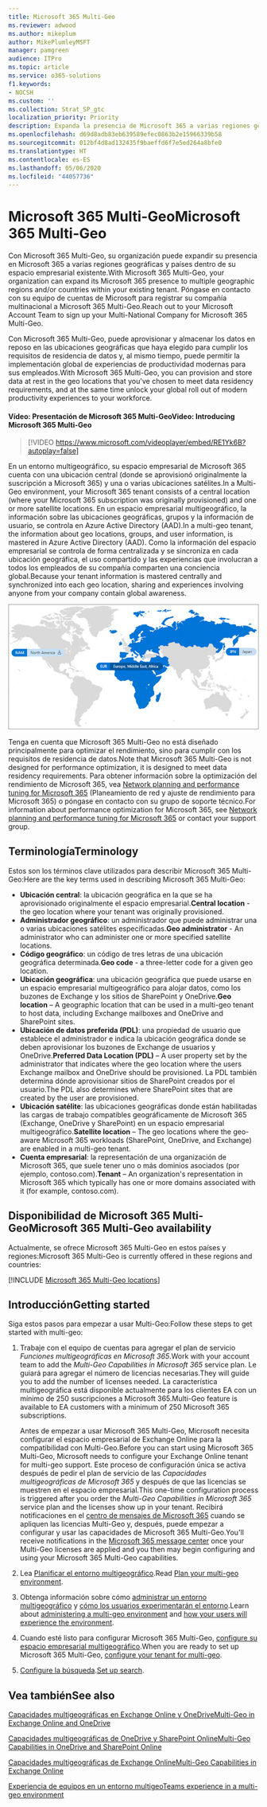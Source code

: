 ```yaml
---
title: Microsoft 365 Multi-Geo
ms.reviewer: adwood
ms.author: mikeplum
author: MikePlumleyMSFT
manager: pamgreen
audience: ITPro
ms.topic: article
ms.service: o365-solutions
f1.keywords:
- NOCSH
ms.custom: ''
ms.collection: Strat_SP_gtc
localization_priority: Priority
description: Expanda la presencia de Microsoft 365 a varias regiones geográficas con Microsoft 365 Multi-Geo.
ms.openlocfilehash: d69d8adb83eb639589efec0863b2e15966339b58
ms.sourcegitcommit: 012bf4d8ad132435f9baeffd6f7e5ed264a8bfe0
ms.translationtype: HT
ms.contentlocale: es-ES
ms.lasthandoff: 05/06/2020
ms.locfileid: "44057736"
---
```

# <a name="microsoft-365-multi-geo"></a><span data-ttu-id="24816-103">Microsoft 365 Multi-Geo</span><span class="sxs-lookup"><span data-stu-id="24816-103">Microsoft 365 Multi-Geo</span></span>

<span data-ttu-id="24816-104">Con Microsoft 365 Multi-Geo, su organización puede expandir su presencia en Microsoft 365 a varias regiones geográficas y países dentro de su espacio empresarial existente.</span><span class="sxs-lookup"><span data-stu-id="24816-104">With Microsoft 365 Multi-Geo, your organization can expand its Microsoft 365 presence to multiple geographic regions and/or countries within your existing tenant.</span></span> <span data-ttu-id="24816-105">Póngase en contacto con su equipo de cuentas de Microsoft para registrar su compañía multinacional a Microsoft 365 Multi-Geo.</span><span class="sxs-lookup"><span data-stu-id="24816-105">Reach out to your Microsoft Account Team to sign up your Multi-National Company for Microsoft 365 Multi-Geo.</span></span>
  
<span data-ttu-id="24816-106">Con Microsoft 365 Multi-Geo, puede aprovisionar y almacenar los datos en reposo en las ubicaciones geográficas que haya elegido para cumplir los requisitos de residencia de datos y, al mismo tiempo, puede permitir la implementación global de experiencias de productividad modernas para sus empleados.</span><span class="sxs-lookup"><span data-stu-id="24816-106">With Microsoft 365 Multi-Geo, you can provision and store data at rest in the geo locations that you've chosen to meet data residency requirements, and at the same time unlock your global roll out of modern productivity experiences to your workforce.</span></span>

#### <a name="video-introducing-microsoft-365-multi-geo"></a><span data-ttu-id="24816-107">Vídeo: Presentación de Microsoft 365 Multi-Geo</span><span class="sxs-lookup"><span data-stu-id="24816-107">Video: Introducing Microsoft 365 Multi-Geo</span></span>

> [!VIDEO https://www.microsoft.com/videoplayer/embed/RE1Yk6B?autoplay=false]

<span data-ttu-id="24816-108">En un entorno multigeográfico, su espacio empresarial de Microsoft 365 cuenta con una ubicación central (donde se aprovisionó originalmente la suscripción a Microsoft 365) y una o varias ubicaciones satélites.</span><span class="sxs-lookup"><span data-stu-id="24816-108">In a Multi-Geo environment, your Microsoft 365 tenant consists of a central location (where your Microsoft 365 subscription was originally provisioned) and one or more satellite locations.</span></span> <span data-ttu-id="24816-109">En un espacio empresarial multigeográfico, la información sobre las ubicaciones geográficas, grupos y la información de usuario, se controla en Azure Active Directory (AAD).</span><span class="sxs-lookup"><span data-stu-id="24816-109">In a multi-geo tenant, the information about geo locations, groups, and user information, is mastered in Azure Active Directory (AAD).</span></span> <span data-ttu-id="24816-110">Como la información del espacio empresarial se controla de forma centralizada y se sincroniza en cada ubicación geográfica, el uso compartido y las experiencias que involucran a todos los empleados de su compañía comparten una conciencia global.</span><span class="sxs-lookup"><span data-stu-id="24816-110">Because your tenant information is mastered centrally and synchronized into each geo location, sharing and experiences involving anyone from your company contain global awareness.</span></span>

![Captura de pantalla del mapa multigeográfico desde el Centro de administración de SharePoint Online](media/multi-geo-world-map.png)

<span data-ttu-id="24816-112">Tenga en cuenta que Microsoft 365 Multi-Geo no está diseñado principalmente para optimizar el rendimiento, sino para cumplir con los requisitos de residencia de datos.</span><span class="sxs-lookup"><span data-stu-id="24816-112">Note that Microsoft 365 Multi-Geo is not designed for performance optimization, it is designed to meet data residency requirements.</span></span> <span data-ttu-id="24816-113">Para obtener información sobre la optimización del rendimiento de Microsoft 365, vea [Network planning and performance tuning for Microsoft 365](https://support.office.com/article/e5f1228c-da3c-4654-bf16-d163daee8848) (Planeamiento de red y ajuste de rendimiento para Microsoft 365) o póngase en contacto con su grupo de soporte técnico.</span><span class="sxs-lookup"><span data-stu-id="24816-113">For information about performance optimization for Microsoft 365, see [Network planning and performance tuning for Microsoft 365](https://support.office.com/article/e5f1228c-da3c-4654-bf16-d163daee8848) or contact your support group.</span></span>

## <a name="terminology"></a><span data-ttu-id="24816-114">Terminología</span><span class="sxs-lookup"><span data-stu-id="24816-114">Terminology</span></span>

<span data-ttu-id="24816-115">Estos son los términos clave utilizados para describir Microsoft 365 Multi-Geo:</span><span class="sxs-lookup"><span data-stu-id="24816-115">Here are the key terms used in describing Microsoft 365 Multi-Geo:</span></span>

- <span data-ttu-id="24816-116">**Ubicación central**: la ubicación geográfica en la que se ha aprovisionado originalmente el espacio empresarial.</span><span class="sxs-lookup"><span data-stu-id="24816-116">**Central location** - the geo location where your tenant was originally provisioned.</span></span>
- <span data-ttu-id="24816-117">**Administrador geográfico**: un administrador que puede administrar una o varias ubicaciones satélites especificadas.</span><span class="sxs-lookup"><span data-stu-id="24816-117">**Geo administrator** - An administrator who can administer one or more specified satellite locations.</span></span>
- <span data-ttu-id="24816-118">**Código geográfico**: un código de tres letras de una ubicación geográfica determinada.</span><span class="sxs-lookup"><span data-stu-id="24816-118">**Geo code** - a three-letter code for a given geo location.</span></span>
- <span data-ttu-id="24816-119">**Ubicación geográfica**: una ubicación geográfica que puede usarse en un espacio empresarial multigeográfico para alojar datos, como los buzones de Exchange y los sitios de SharePoint y OneDrive.</span><span class="sxs-lookup"><span data-stu-id="24816-119">**Geo location** – A geographic location that can be used in a multi-geo tenant to host data, including Exchange mailboxes and OneDrive and SharePoint sites.</span></span>
- <span data-ttu-id="24816-120">**Ubicación de datos preferida (PDL)**: una propiedad de usuario que establece el administrador e indica la ubicación geográfica donde se deben aprovisionar los buzones de Exchange de usuarios y OneDrive.</span><span class="sxs-lookup"><span data-stu-id="24816-120">**Preferred Data Location (PDL)** – A user property set by the administrator that indicates where the geo location where the users Exchange mailbox and OneDrive should be provisioned.</span></span> <span data-ttu-id="24816-121">La PDL también determina dónde aprovisionar sitios de SharePoint creados por el usuario.</span><span class="sxs-lookup"><span data-stu-id="24816-121">The PDL also determines where SharePoint sites that are created by the user are provisioned.</span></span>
- <span data-ttu-id="24816-122">**Ubicación satélite**: las ubicaciones geográficas donde están habilitadas las cargas de trabajo compatibles geográficamente de Microsoft 365 (Exchange, OneDrive y SharePoint) en un espacio empresarial multigeográfico.</span><span class="sxs-lookup"><span data-stu-id="24816-122">**Satellite location** – The geo locations where the geo-aware Microsoft 365 workloads (SharePoint, OneDrive, and Exchange) are enabled in a multi-geo tenant.</span></span>
- <span data-ttu-id="24816-123">**Cuenta empresarial**: la representación de una organización de Microsoft 365, que suele tener uno o más dominios asociados (por ejemplo, contoso.com).</span><span class="sxs-lookup"><span data-stu-id="24816-123">**Tenant** – An organization's representation in Microsoft 365 which typically has one or more domains associated with it (for example, contoso.com).</span></span>

## <a name="microsoft-365-multi-geo-availability"></a><span data-ttu-id="24816-124">Disponibilidad de Microsoft 365 Multi-Geo</span><span class="sxs-lookup"><span data-stu-id="24816-124">Microsoft 365 Multi-Geo availability</span></span>

<span data-ttu-id="24816-125">Actualmente, se ofrece Microsoft 365 Multi-Geo en estos países y regiones:</span><span class="sxs-lookup"><span data-stu-id="24816-125">Microsoft 365 Multi-Geo is currently offered in these regions and countries:</span></span>

[!INCLUDE [Microsoft 365 Multi-Geo locations](includes/office-365-multi-geo-locations.md)]

## <a name="getting-started"></a><span data-ttu-id="24816-126">Introducción</span><span class="sxs-lookup"><span data-stu-id="24816-126">Getting started</span></span>

<span data-ttu-id="24816-127">Siga estos pasos para empezar a usar Multi-Geo:</span><span class="sxs-lookup"><span data-stu-id="24816-127">Follow these steps to get started with multi-geo:</span></span>

1. <span data-ttu-id="24816-128">Trabaje con el equipo de cuentas para agregar el plan de servicio _Funciones multigeográficas en Microsoft 365_.</span><span class="sxs-lookup"><span data-stu-id="24816-128">Work with your account team to add the _Multi-Geo Capabilities in Microsoft 365_ service plan.</span></span> <span data-ttu-id="24816-129">Le guiará para agregar el número de licencias necesarias.</span><span class="sxs-lookup"><span data-stu-id="24816-129">They will guide you to add the number of licenses needed.</span></span> <span data-ttu-id="24816-130">La característica multigeográfica está disponible actualmente para los clientes EA con un mínimo de 250 suscripciones a Microsoft 365.</span><span class="sxs-lookup"><span data-stu-id="24816-130">Multi-Geo feature is available to EA customers with a minimum of 250 Microsoft 365 subscriptions.</span></span>

   <span data-ttu-id="24816-131">Antes de empezar a usar Microsoft 365 Multi-Geo, Microsoft necesita configurar el espacio empresarial de Exchange Online para la compatibilidad con Multi-Geo.</span><span class="sxs-lookup"><span data-stu-id="24816-131">Before you can start using Microsoft 365 Multi-Geo, Microsoft needs to configure your Exchange Online tenant for multi-geo support.</span></span> <span data-ttu-id="24816-132">Este proceso de configuración única se activa después de pedir el plan de servicio de las *Capacidades multigeográficas de Microsoft 365* y después de que las licencias se muestren en el espacio empresarial.</span><span class="sxs-lookup"><span data-stu-id="24816-132">This one-time configuration process is triggered after you order the *Multi-Geo Capabilities in Microsoft 365* service plan and the licenses show up in your tenant.</span></span> <span data-ttu-id="24816-133">Recibirá notificaciones en el [centro de mensajes de Microsoft 365](https://support.office.com/article/38FB3333-BFCC-4340-A37B-DEDA509C2093) cuando se apliquen las licencias Multi-Geo y, después, puede empezar a configurar y usar las capacidades de Microsoft 365 Multi-Geo.</span><span class="sxs-lookup"><span data-stu-id="24816-133">You'll receive notifications in the [Microsoft 365 message center](https://support.office.com/article/38FB3333-BFCC-4340-A37B-DEDA509C2093) once your Multi-Geo licenses are applied and you then may begin configuring and using your Microsoft 365 Multi-Geo capabilities.</span></span>

2. <span data-ttu-id="24816-134">Lea [Planificar el entorno multigeográfico](plan-for-multi-geo.md).</span><span class="sxs-lookup"><span data-stu-id="24816-134">Read [Plan your multi-geo environment](plan-for-multi-geo.md).</span></span>

3. <span data-ttu-id="24816-135">Obtenga información sobre cómo [administrar un entorno multigeográfico](administering-a-multi-geo-environment.md) y [cómo los usuarios experimentarán el entorno](multi-geo-user-experience.md).</span><span class="sxs-lookup"><span data-stu-id="24816-135">Learn about [administering a multi-geo environment](administering-a-multi-geo-environment.md) and [how your users will experience the environment](multi-geo-user-experience.md).</span></span>

4. <span data-ttu-id="24816-136">Cuando esté listo para configurar Microsoft 365 Multi-Geo, [configure su espacio empresarial multigeográfico](multi-geo-tenant-configuration.md).</span><span class="sxs-lookup"><span data-stu-id="24816-136">When you are ready to set up Microsoft 365 Multi-Geo, [configure your tenant for multi-geo](multi-geo-tenant-configuration.md).</span></span>

5. <span data-ttu-id="24816-137">[Configure la búsqueda](configure-search-for-multi-geo.md).</span><span class="sxs-lookup"><span data-stu-id="24816-137">[Set up search](configure-search-for-multi-geo.md).</span></span>

## <a name="see-also"></a><span data-ttu-id="24816-138">Vea también</span><span class="sxs-lookup"><span data-stu-id="24816-138">See also</span></span>

[<span data-ttu-id="24816-139">Capacidades multigeográficas en Exchange Online y OneDrive</span><span class="sxs-lookup"><span data-stu-id="24816-139">Multi-Geo in Exchange Online and OneDrive</span></span>](https://Aka.ms/GoMultiGeo)

[<span data-ttu-id="24816-140">Capacidades multigeográficas de OneDrive y SharePoint Online</span><span class="sxs-lookup"><span data-stu-id="24816-140">Multi-Geo Capabilities in OneDrive and SharePoint Online</span></span>](https://docs.microsoft.com/office365/enterprise/multi-geo-capabilities-in-onedrive-and-sharepoint-online-in-office-365)

[<span data-ttu-id="24816-141">Capacidades multigeográficas de Exchange Online</span><span class="sxs-lookup"><span data-stu-id="24816-141">Multi-Geo Capabilities in Exchange Online</span></span>](https://docs.microsoft.com/office365/enterprise/multi-geo-capabilities-in-exchange-online)

[<span data-ttu-id="24816-142">Experiencia de equipos en un entorno multigeo</span><span class="sxs-lookup"><span data-stu-id="24816-142">Teams experience in a multi-geo environment</span></span>](https://docs.microsoft.com/microsoftteams/teams-experience-o365odb-spo-multi-geo)
